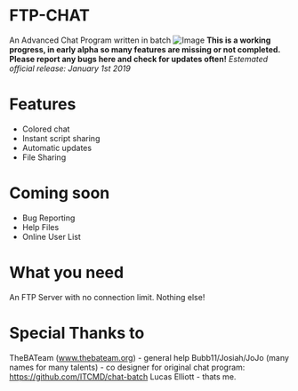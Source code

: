 # FTP-CHAT
An Advanced Chat Program written in batch
![Image](https://i.postimg.cc/YSXXWRQ8/screenshot-62.png)
**This is a working progress, in early alpha so many features are missing or not completed. Please report any bugs here and check for updates often!**
*Estemated official release: January 1st 2019*

# Features
- Colored chat
- Instant script sharing
- Automatic updates
- File Sharing
# Coming soon
- Bug Reporting
- Help Files
- Online User List

# What you need
An FTP Server with no connection limit.
Nothing else!

# Special Thanks to
TheBATeam (www.thebateam.org) - general help
Bubb11/Josiah/JoJo (many names for many talents) - co designer for original chat program: https://github.com/ITCMD/chat-batch
Lucas Elliott - thats me.

